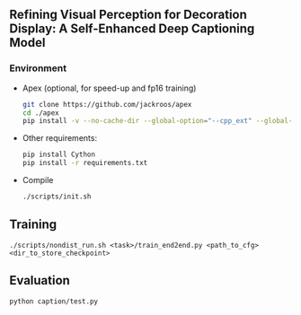 ## Refining Visual Perception for Decoration Display: A Self-Enhanced Deep Captioning Model


### Environment
* Apex (optional, for speed-up and fp16 training)
    ```bash
    git clone https://github.com/jackroos/apex
    cd ./apex
    pip install -v --no-cache-dir --global-option="--cpp_ext" --global-option="--cuda_ext" ./  
    ```
* Other requirements:
    ```bash
    pip install Cython
    pip install -r requirements.txt
    ```
* Compile
    ```bash
    ./scripts/init.sh
    ```


## Training

```
./scripts/nondist_run.sh <task>/train_end2end.py <path_to_cfg> <dir_to_store_checkpoint>
```

## Evaluation
```
python caption/test.py
```